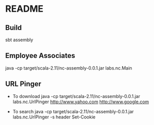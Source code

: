 # README

## Build
sbt assembly

## Employee Associates
java -cp target/scala-2.11/nc-assembly-0.0.1.jar labs.nc.Main

## URL Pinger
- To download
java -cp target/scala-2.11/nc-assembly-0.0.1.jar labs.nc.UrlPinger http://www.yahoo.com http://www.google.com

- To search
 java -cp target/scala-2.11/nc-assembly-0.0.1.jar labs.nc.UrlPinger -s header Set-Cookie